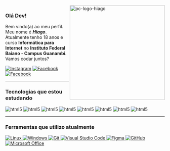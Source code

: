 <img src="https://user-images.githubusercontent.com/60708311/212370903-249fd3e6-8183-47fc-9837-20213cdf75e6.svg" width="300px" min-width="300px" max-width="300px" align="right" alt="pc-logo-hiago">

### Olá Dev!

Bem vindo(a) ao meu perfil. Meu nome é ***Hiago***. Atualmente tenho 18 anos e curso **Informática para Internet** no **Instituto Federal Baiano - Campus Guanambi**. Vamos codar juntos?

[![Instagram]( https://img.shields.io/badge/Instagram-E4405F?style=for-the-badge&logo=instagram&logoColor=white&color=D93D3D)](https://www.instagram.com/hiago_rsz)
[![Facebook]( https://img.shields.io/badge/Facebook-1877F2?style=for-the-badge&logo=facebook&logoColor=white&color=D93D3D)](https://www.facebook.com/Hiago.AE.999)
[![Facebook]( https://img.shields.io/badge/LinkedIn-0077B5?style=for-the-badge&logo=linkedin&logoColor=white&color=D93D3D)](https://www.linkedin.com/in/hiago-rocha-souza-1754a1243/)

---

### Tecnologias que estou estudando

<div style="display: inline_block">
    <img aling="center" alt="html5" src="https://img.shields.io/badge/HTML5-E34F26?style=for-the-badge&logo=html5&logoColor=white&color=D93D3D"> 
    <img aling="center" alt="html5" src="https://img.shields.io/badge/CSS3-1572B6?style=for-the-badge&logo=css3&logoColor=white&color=D93D3D"> 
    <img aling="center" alt="html5" src="https://img.shields.io/badge/JavaScript-323330?style=for-the-badge&logo=javascript&logoColor=white&color=D93D3D"> 
    <img aling="center" alt="html5" src="https://img.shields.io/badge/Node.js-43853D?style=for-the-badge&logo=node.js&logoColor=white&color=D93D3D"> 
    <img aling="center" alt="html5" src="https://img.shields.io/badge/TypeScript-007ACC?style=for-the-badge&logo=typescript&logoColor=white&color=D93D3D"> 
    <img aling="center" alt="html5" src="https://img.shields.io/badge/Express.js-404D59?style=for-the-badge&color=D93D3D"> 
    <img aling="center" alt="html5" src="https://img.shields.io/badge/Vue.js-35495E?style=for-the-badge&logo=vue.js&logoColor=white&color=D93D3D"> 
    <img aling="center" alt="html5" src="https://img.shields.io/badge/MySQL-00000F?style=for-the-badge&logo=mysql&logoColor=white&color=D93D3D"> 
</div>


---

### Ferramentas que utilizo atualmente
[
![Linux](https://img.shields.io/badge/Linux-FCC644?style=for-the-badge&logo=linux&logoColor=white&color=D93D3D)
![Windows](https://img.shields.io/badge/Windows-0078D6?style=for-the-badge&logo=windows&logoColor=white&color=D93D3D)
![Git](https://img.shields.io/badge/GIT-E44C30?style=for-the-badge&logo=git&logoColor=white&color=D93D3D)
![Visual Studio Code](https://img.shields.io/badge/VSCode-0078D4?style=for-the-badge&logo=visual%20studio%20code&logoColor=white&color=D93D3D)
![Figma](https://img.shields.io/badge/figma-%23F24E1E.svg?style=for-the-badge&logo=figma&logoColor=white&color=D93D3D)
![GitHub](https://img.shields.io/badge/github-%23121011.svg?style=for-the-badge&logo=github&logoColor=white&color=D93D3D)
![Microsoft Office](https://img.shields.io/badge/MS_Office-D83B01?style=for-the-badge&logo=microsoft-office&logoColor=white&color=D93D3D)
](#n)
